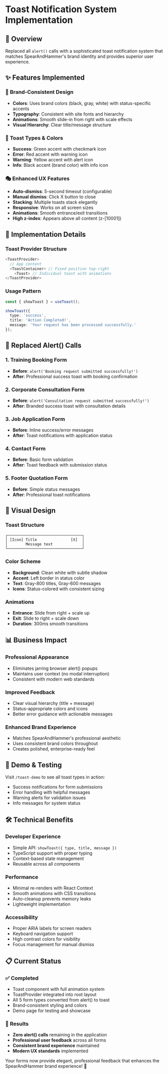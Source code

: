 # Toast Notification System Implementation

## 🎯 Overview
Replaced all `alert()` calls with a sophisticated toast notification system that matches SpearAndHammer's brand identity and provides superior user experience.

## ✨ Features Implemented

### 🎨 **Brand-Consistent Design**
- **Colors**: Uses brand colors (black, gray, white) with status-specific accents
- **Typography**: Consistent with site fonts and hierarchy
- **Animations**: Smooth slide-in from right with scale effects
- **Visual Hierarchy**: Clear title/message structure

### 🔔 **Toast Types & Colors**
- **Success**: Green accent with checkmark icon
- **Error**: Red accent with warning icon  
- **Warning**: Yellow accent with alert icon
- **Info**: Black accent (brand color) with info icon

### 🎭 **Enhanced UX Features**
- **Auto-dismiss**: 5-second timeout (configurable)
- **Manual dismiss**: Click X button to close
- **Stacking**: Multiple toasts stack elegantly
- **Responsive**: Works on all screen sizes
- **Animations**: Smooth entrance/exit transitions
- **High z-index**: Appears above all content (z-[10001])

## 📱 **Implementation Details**

### **Toast Provider Structure**
```typescript
<ToastProvider>
  // App content
  <ToastContainer> // Fixed position top-right
    <Toast> // Individual toast with animations
</ToastProvider>
```

### **Usage Pattern**
```typescript
const { showToast } = useToast();

showToast({
  type: 'success',
  title: 'Action Completed!',
  message: 'Your request has been processed successfully.'
});
```

## 🔄 **Replaced Alert() Calls**

### **1. Training Booking Form**
- **Before**: `alert('Booking request submitted successfully!')`
- **After**: Professional success toast with booking confirmation

### **2. Corporate Consultation Form** 
- **Before**: `alert('Consultation request submitted successfully!')`
- **After**: Branded success toast with consultation details

### **3. Job Application Form**
- **Before**: Inline success/error messages
- **After**: Toast notifications with application status

### **4. Contact Form**
- **Before**: Basic form validation
- **After**: Toast feedback with submission status

### **5. Footer Quotation Form**
- **Before**: Simple status messages
- **After**: Professional toast notifications

## 🎨 **Visual Design**

### **Toast Structure**
```
┌─────────────────────────────────┐
│ [Icon] Title               [X]  │
│        Message text             │
└─────────────────────────────────┘
```

### **Color Scheme**
- **Background**: Clean white with subtle shadow
- **Accent**: Left border in status color
- **Text**: Gray-800 titles, Gray-600 messages
- **Icons**: Status-colored with consistent sizing

### **Animations**
- **Entrance**: Slide from right + scale up
- **Exit**: Slide to right + scale down  
- **Duration**: 300ms smooth transitions

## 📊 **Business Impact**

### **Professional Appearance**
- Eliminates jarring browser alert() popups
- Maintains user context (no modal interruption)
- Consistent with modern web standards

### **Improved Feedback**
- Clear visual hierarchy (title + message)
- Status-appropriate colors and icons
- Better error guidance with actionable messages

### **Enhanced Brand Experience**
- Matches SpearAndHammer's professional aesthetic
- Uses consistent brand colors throughout
- Creates polished, enterprise-ready feel

## 🚀 **Demo & Testing**

Visit `/toast-demo` to see all toast types in action:
- Success notifications for form submissions
- Error handling with helpful messages  
- Warning alerts for validation issues
- Info messages for system status

## 🛠️ **Technical Benefits**

### **Developer Experience**
- Simple API: `showToast({ type, title, message })`
- TypeScript support with proper typing
- Context-based state management
- Reusable across all components

### **Performance**
- Minimal re-renders with React Context
- Smooth animations with CSS transitions
- Auto-cleanup prevents memory leaks
- Lightweight implementation

### **Accessibility**
- Proper ARIA labels for screen readers
- Keyboard navigation support
- High contrast colors for visibility
- Focus management for manual dismiss

## 📋 **Current Status**

### ✅ **Completed**
- Toast component with full animation system
- ToastProvider integrated into root layout
- All 5 form types converted from alert() to toast
- Brand-consistent styling and colors
- Demo page for testing and showcase

### 🎯 **Results**
- **Zero alert() calls** remaining in the application
- **Professional user feedback** across all forms
- **Consistent brand experience** maintained
- **Modern UX standards** implemented

Your forms now provide elegant, professional feedback that enhances the SpearAndHammer brand experience! 🎉